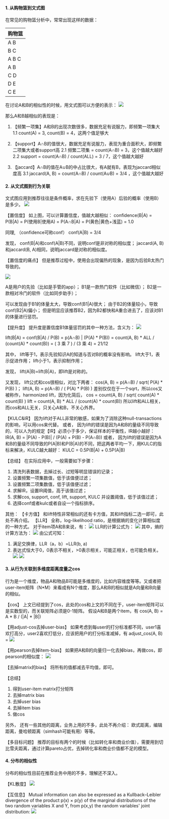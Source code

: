 
#### 1. 从购物篮到文式图
在常见的购物篮分析中，常常出现这样的数据：

|购物篮 |
|---|
|A B   |
|B C   |
|A B C |
|A B   |
|C D   |
|D E   |
|C E   |

在讨论A和B的相似性的时候，用文式图可以方便的表示：
![](http://km.oa.com/files/photos/pictures/201702/1486644989_19_w487_h299.png)

那么A和B越相似的表现是：

1. 【频繁一项集】A和B的出现次数很多，数据充足有说服力，即频繁一项集大
    1.1 count(A) = 3, count(B) = 4，这两个值足够大
2. 【support】A∩B的值很大，数据充足有说服力，表现为重合面积大，即频繁二项集大或者support高
    2.1 频繁二项集 = count(A∩B) = 3，这个值越大越好
    2.2 support = count(A∩B) / count(ALL) = 3 / 7，这个值越大越好

3. 【jaccard】A∩B的值在A∪B的中占比很大，有A就有B，表现为jaccard相似度高
    3.1 jaccard(A, B) = count(A∩B) / count(A∪B) =  3/4 ，这个值越大越好


#### 2. 从文式图到行为关联
文式图应用到推荐往往是条件概率，求在先验下（使用A）后验的概率（使用B）是多少。
![](http://km.oa.com/files/photos/pictures/201702/1486645007_47_w447_h301.png)

【置信度】
如上图，可以计算置信度，值越大越相似：
confidence(B|A) = P(B|A) = P(使用B|使用A) = P(A∩B|A) = P(黄色|黄色+浅蓝) = 1.0

同理, （confidence可称conf）
conf(A|B) = 3/4

发现，
conf(B|A)和conf(A|B)不同，说明conf是非对称的相似度；
jaccard(A, B)和jaccard(B, A)相同，说明jaccard是对称的相似度。

【置信度的痛点】
但是推荐过程中，使用会出现偏热的现象，是因为后验B太热门导致的。

![](http://km.oa.com/files/photos/pictures/201702/1486645018_15_w856_h487.png)

A是用户的先验（比如是手管的app）；
B1是一款热门软件（比如微信）；
B2是一款相对冷门的软件（比如同步助手）；

可以发现由于B1的体量太大，导致conf(B1|A)很大；
由于B2的体量较小，导致conf(B2|A)偏小；
但是明显应该推荐B2，因为B2都快和A重合进去了，应该对B1的体量进行惩罚。


【提升度】
提升度是置信度B1体量惩罚的其中一种方法，含义为：
![](http://km.oa.com/files/photos/pictures/201702/1486645097_74_w408_h275.png)


lift(B|A) = conf(B|A) / P(B) = p(A∩B) | (P(A) * P(B)) = count(A, B) * ALL / (count(A) * count(B)) = ( 3 乘 7 ) / (3 乘 4) = 21/12

其中，
lift等于1，表示先验知识A的知道与否对B的概率没有影响。
lift大于1，表示促进作用；
lift小于1，表示抑制作用；

发现，
lift(A|B)=lift(B|A)，即lift是对称的。

又发现，
lift公式和cos很相似，对比下两者：
cos(A, B) = p(A∩B) /  sqrt( P(A) * P(B) )；
lift(A, B) = p(A∩B) /  ( P(A) * P(B) )
差别仅仅在于一个sqrt，所以cos又被称作，harmonized lift，因为化简后，
cos = count(A, B) / sqrt( count(A) * count(B) )
lift = count(A, B) * ALL / (count(A) * count(B))
所以lift和ALL相关，而cos和ALL无关，只关心A和B，不关心外界。

【KULC&IR】
因为lift对于ALL非常的敏感，如果为了消除这种null-transactions的影响，可以用cos来代替。
或者，
因为lift的错误是因为A和B的量级不同导致的，可以人为的规定【IR】必须小于多少，保证样本的平衡性，IR越小越好：
IR(A, B) = |P(A) - P(B)| / (P(A) + P(B) - P(A∩B))
或者，
因为lift的错误是因为A和B的量级不同导致的P(A|B)和P(B|A)的不同，把这两者平均一下，用KULC的指标来解决，KULC越大越好：
KULC = 0.5P(B|A) + 0.5P(A|B)

【总结】
在实际应用中，一般需要如下步骤：
1. 清洗列表数据，去掉过长、过短等明显错误的记录；
2. 设置频繁一项集数值，低于该值便过滤；
3. 设置频繁二项集数值，低于该值便过滤；
4. 求解IR，设置IR阈值，高于该值过滤；
5. 求解cos, support, conf, lift, support, KULC 并设置阈值，低于该值过滤；
6. 选择conf或者kulc或者自设一个指标排序。

其他：
【卡方值】
和lift特性非常相似的还有卡方值，其和lift指标二选一即可，此处不再介绍。
【LLR】
全称，log-likelihood ratio，是根据熵的变化计算相似度的一种方式。
对于item项A和B来说，有：
![](http://km.oa.com/files/photos/pictures/201705/1495172195_6_w527_h175.jpg)
LLR的计算公式为：
![](http://km.oa.com/files/photos/pictures/201705/1495172286_7_w372_h43.jpg)
其中，熵的计算方法为：
![](http://km.oa.com/files/photos/pictures/201705/1495172302_17_w430_h47.jpg)
由公式可知：
1. 满足交换律，LLR（a，b）=LLR(b, a)
2. 表达式恒大于0，0表示不相关，>0表示相关，可能正相关，也可能负相关。
![](http://km.oa.com/files/photos/pictures/201705/1495174122_13_w1380_h340.png)
![](http://km.oa.com/files/photos/pictures/201705/1495174132_11_w994_h1176.png)


####  3. 从行为关联到多维度距离度量之cos
行为是一个维度，物品A和物品B可能是多维度的，比如内容维度等等。又或者把user-item矩阵（N*M）来看成有N个维度，那么A和B的相似就是A向量和B向量的相似。

【cos】
上文已经提到了cos，此处的cos和上文的不同在于，user-item矩阵可以是实数型的，而关联矩阵必须是0-1矩阵。
假设A和B是两个item，有
cos(A, B) = A * B / (|A| * |B|)

【用adjust-cos去掉user-bias】
如果考虑到每user的打分标准都不同，user1喜欢打高分，user2喜欢打低分，应该把用户的打分标准减掉，有
adjust_cos(A, B) =
![](http://km.oa.com/files/photos/pictures/201702/1486645132_67_w306_h63.png)

【用pearson去掉item-bias】
如果把A和B的向量归一化去掉bias，再做cos，即pearson的相似度：
![](http://km.oa.com/files/photos/pictures/201702/1486645141_34_w243_h66.png)

【去掉matrix的bias】
将所有的值都减去平均值，即可。

【总结】
1. 得到user-item matrix打分矩阵
2. 去掉matrix bias
3. 去掉user bias
4. 去掉item bias
5. 做cos

另外，
还有一些其他的距离，业务上用的不多，此处不再介绍：
欧式距离，编辑距离，曼哈顿距离（simhash可能有用）等等。

【多目标问题】
推荐的目标有两个的时候（比如转化率和商业价值），需要用到切比雪夫距离，通过计算pareto占优，去掉转化率和商业价值都不足的模型。


#### 4. 分布的相似性
分布的相似性目前在推荐业务中用的不多，理解还不深入。

【KL散度】
![](http://km.oa.com/files/photos/pictures/201702/1486645151_37_w543_h85.png)

【互信息】
Mutual information can also be expressed as a Kullback–Leibler divergence of the product p(x) × p(y) of the marginal distributions of the two random variables X and Y, from p(x,y) the random variables' joint distribution:
![](http://km.oa.com/files/photos/pictures/201702/1486645160_12_w382_h57.png)

